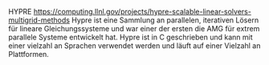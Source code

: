 HYPRE
https://computing.llnl.gov/projects/hypre-scalable-linear-solvers-multigrid-methods
Hypre ist eine Sammlung an parallelen, iterativen Lösern für lineare Gleichungssysteme und war einer der ersten die AMG für extrem parallele Systeme entwickelt hat.
Hypre ist in C geschrieben und kann mit einer vielzahl an Sprachen verwendet werden und läuft auf einer Vielzahl an Plattformen.

